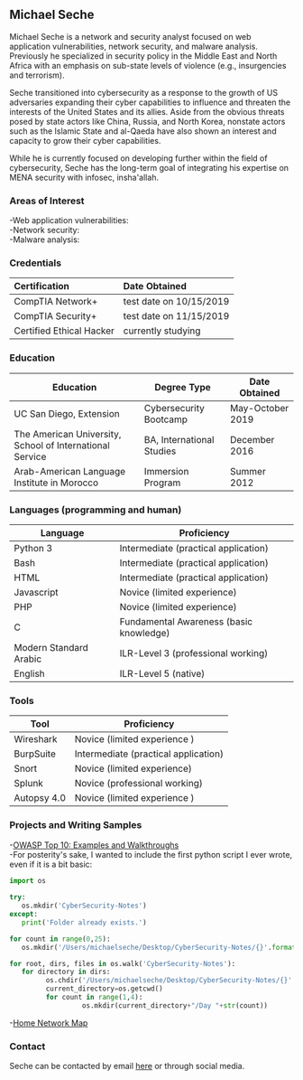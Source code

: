 ## Michael Seche

Michael Seche is a network and security analyst focused on web application vulnerabilities, network security, and malware analysis. Previously he specialized in security policy in the Middle East and North Africa with an emphasis on sub-state levels of violence (e.g., insurgencies and terrorism).

Seche transitioned into cybersecurity as a response to the growth of US adversaries expanding their cyber capabilities to influence and threaten the interests of the United States and its allies. Aside from the obvious threats posed by state actors like China, Russia, and North Korea, nonstate actors such as the Islamic State and al-Qaeda have also shown an interest and capacity to grow their cyber capabilities.

While he is currently focused on developing further within the field of cybersecurity, Seche has the long-term goal of integrating his expertise on MENA security with infosec, insha'allah.

### Areas of Interest
-Web application vulnerabilities:       
-Network security:        
-Malware analysis:        


### Credentials

| Certification | Date Obtained |       
| :------------ | :------------ |   
| CompTIA Network+ | test date on 10/15/2019 |    
| CompTIA Security+ | test date on 11/15/2019 |   
| Certified Ethical Hacker | currently studying | 

### Education

Education | Degree Type | Date Obtained 
------------ | ------------- | -------------
UC San Diego, Extension | Cybersecurity Bootcamp | May-October 2019
The American University, School of International Service | BA, International Studies | December 2016
Arab-American Language Institute in Morocco | Immersion Program | Summer 2012

### Languages (programming and human)

Language | Proficiency
------------ | ------------
Python 3 | Intermediate (practical application)
Bash | Intermediate (practical application)
HTML | Intermediate (practical application)
Javascript | Novice (limited experience)
PHP | Novice (limited experience)
C | Fundamental Awareness (basic knowledge)
Modern Standard Arabic | ILR-Level 3 (professional working)
English | ILR-Level 5 (native) 

### Tools

Tool | Proficiency
------------ | ------------
Wireshark | Novice (limited experience )
BurpSuite | Intermediate (practical application)
Snort | Novice (limited experience)
Splunk | Novice (professional working)
Autopsy 4.0 | Novice (limited experience )

### Projects and Writing Samples
-[OWASP Top 10: Examples and Walkthroughs](https://github.com/mseche/mseche.github.io/tree/master/_posts/OWASP)       
-For posterity's sake, I wanted to include the first python script I ever wrote, even if it is a bit basic:  

```python
import os
         
try:
   os.mkdir('CyberSecurity-Notes')
except:
   print('Folder already exists.')

for count in range(0,25):
   os.mkdir('/Users/michaelseche/Desktop/CyberSecurity-Notes/{}'.format("Week "+str(count+1)))

for root, dirs, files in os.walk('CyberSecurity-Notes'):
   for directory in dirs:
         os.chdir('/Users/michaelseche/Desktop/CyberSecurity-Notes/{}'.format(directory))
         current_directory=os.getcwd()
         for count in range(1,4):
                  os.mkdir(current_directory+"/Day "+str(count))
```
            
-[Home Network Map](linktobeadded)

### Contact
Seche can be contacted by email [here](michaelseche@gmail.com) or through social media.
